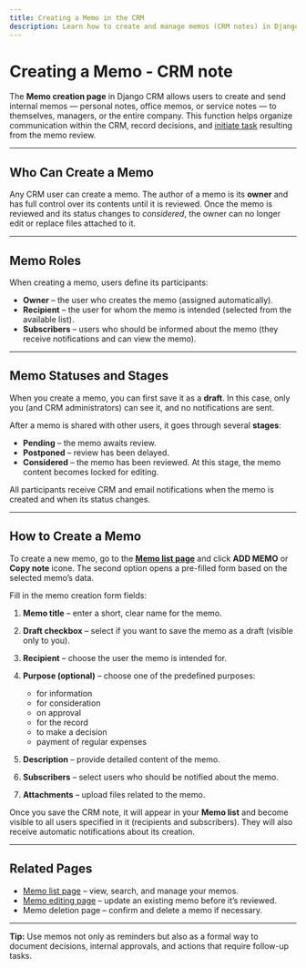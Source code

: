 ```yaml
---
title: Creating a Memo in the CRM
description: Learn how to create and manage memos (CRM notes) in Django CRM to enhance internal communication and organization.
---
```


# **Creating a Memo - CRM note**

The **Memo creation page** in Django CRM allows users to create and send internal memos — personal notes,
office memos, or service notes — to themselves, managers, or the entire company.
This function helps organize communication within the CRM, record decisions,
and [initiate task](task-management.md) resulting from the memo review.

---

## **Who Can Create a Memo**

Any CRM user can create a memo. The author of a memo is its **owner** and has full control over its contents until it is reviewed.
Once the memo is reviewed and its status changes to *considered*, the owner can no longer edit or replace files attached to it.

---

## **Memo Roles**

When creating a memo, users define its participants:

- **Owner** – the user who creates the memo (assigned automatically).
- **Recipient** – the user for whom the memo is intended (selected from the available list).
- **Subscribers** – users who should be informed about the memo (they receive notifications and can view the memo).

---

## **Memo Statuses and Stages**

When you create a memo, you can first save it as a **draft**.
In this case, only you (and CRM administrators) can see it, and no notifications are sent.

After a memo is shared with other users, it goes through several **stages**:

- **Pending** – the memo awaits review.
- **Postponed** – review has been delayed.
- **Considered** – the memo has been reviewed. At this stage, the memo content becomes locked for editing.

All participants receive CRM and email notifications when the memo is created and when its status changes.

---

## **How to Create a Memo**

To create a new memo, go to the [**Memo list page**](notes-crm.md) and click **ADD MEMO** or **Copy note** icone.
The second option opens a pre-filled form based on the selected memo’s data.

Fill in the memo creation form fields:

1. **Memo title** – enter a short, clear name for the memo.
2. **Draft checkbox** – select if you want to save the memo as a draft (visible only to you).
3. **Recipient** – choose the user the memo is intended for.
4. **Purpose (optional)** – choose one of the predefined purposes:

    - for information
    - for consideration
    - on approval
    - for the record
    - to make a decision
    - payment of regular expenses

5. **Description** – provide detailed content of the memo.
6. **Subscribers** – select users who should be notified about the memo.
7. **Attachments** – upload files related to the memo.

Once you save the CRM note, it will appear in your **Memo list** and
become visible to all users specified in it (recipients and subscribers).
They will also receive automatic notifications about its creation.

---

## **Related Pages**

- [Memo list page](notes-crm.md) – view, search, and manage your memos.
- [Memo editing page](editing-updating-crm-note.md) – update an existing memo before it’s reviewed.
- Memo deletion page – confirm and delete a memo if necessary.

---

**Tip:** Use memos not only as reminders but also as a formal way to document decisions, internal approvals,
and actions that require follow-up tasks.

